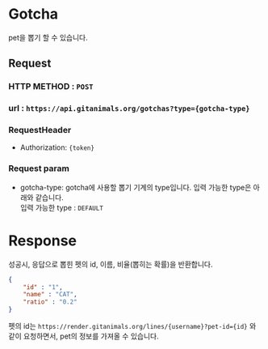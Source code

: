 # Gotcha

pet을 뽑기 할 수 있습니다.

## Request
### HTTP METHOD : `POST`
### url : `https://api.gitanimals.org/gotchas?type={gotcha-type}`
### RequestHeader
- Authorization: `{token}`
### Request param 
- gotcha-type: gotcha에 사용할 뽑기 기계의 type입니다. 입력 가능한 type은 아래와 같습니다.   
    입력 가능한 type : `DEFAULT`

# Response
성공시, 응답으로 뽑힌 펫의 id, 이름, 비율(뽑히는 확률)을 반환합니다.

``` json
{
    "id" : "1",
    "name" : "CAT",
    "ratio" : "0.2"
}
```

펫의 id는 `https://render.gitanimals.org/lines/{username}?pet-id={id}` 와 같이 요청하면서, pet의 정보를 가져올 수 있습니다.
